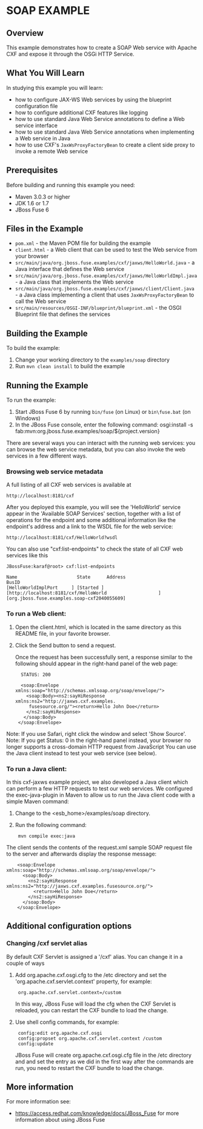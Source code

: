 # SOAP EXAMPLE

## Overview
This example demonstrates how to create a SOAP Web service with Apache CXF and expose it through the OSGi HTTP Service.

## What You Will Learn
In studying this example you will learn:

* how to configure JAX-WS Web services by using the blueprint configuration file
* how to configure additional CXF features like logging
* how to use standard Java Web Service annotations to define a Web service interface
* how to use standard Java Web Service annotations when implementing a Web service in Java
* how to use CXF's `JaxWsProxyFactoryBean` to create a client side proxy to invoke a remote Web service

## Prerequisites
Before building and running this example you need:

* Maven 3.0.3 or higher
* JDK 1.6 or 1.7
* JBoss Fuse 6

## Files in the Example
* `pom.xml` - the Maven POM file for building the example
* `client.html` - a Web client that can be used to test the Web service from your browser
* `src/main/java/org.jboss.fuse.examples/cxf/jaxws/HelloWorld.java` - a Java interface that defines the Web service
* `src/main/java/org.jboss.fuse.examples/cxf/jaxws/HelloWorldImpl.java` - a Java class that implements the Web service
* `src/main/java/org.jboss.fuse.examples/cxf/jaxws/client/Client.java` - a Java class implementing a client that uses `JaxWsProxyFactoryBean` to call the Web service
* `src/main/resources/OSGI-INF/blueprint/blueprint.xml` - the OSGI Blueprint file that defines the services

## Building the Example
To build the example:

1. Change your working directory to the `examples/soap` directory
2. Run `mvn clean install` to build the example


## Running the Example
To run the example:

1. Start JBoss Fuse 6 by running `bin/fuse` (on Linux) or `bin\fuse.bat` (on Windows)
2. In the JBoss Fuse console, enter the following command:
        osgi:install -s fab:mvn:org.jboss.fuse.examples/soap/${project.version}

There are several ways you can interact with the running web services: you can browse the web service metadata,
but you can also invoke the web services in a few different ways.


### Browsing web service metadata

A full listing of all CXF web services is available at

    http://localhost:8181/cxf

After you deployed this example, you will see the 'HelloWorld' service appear in the 'Available SOAP Services' section,
together with a list of operations for the endpoint and some additional information like the endpoint's address and a link
to the WSDL file for the web service:

    http://localhost:8181/cxf/HelloWorld?wsdl

You can also use "cxf:list-endpoints" to check the state of all CXF web services like this 

    JBossFuse:karaf@root> cxf:list-endpoints
    
    Name                      State      Address                                                      BusID                                   
    [HelloWorldImplPort     ] [Started ] [http://localhost:8181/cxf/HelloWorld                   ] [org.jboss.fuse.examples.soap-cxf2040055609]
    

### To run a Web client:

1. Open the client.html, which is located in the same directory as this README file, in your favorite browser.
2. Click the Send button to send a request.

   Once the request has been successfully sent, a response similar to the following should appear in the right-hand panel of the web page:

         STATUS: 200

         <soap:Envelope xmlns:soap="http://schemas.xmlsoap.org/soap/envelope/">
           <soap:Body><ns2:sayHiResponse xmlns:ns2="http://jaxws.cxf.examples.
            fusesource.org/"><return>Hello John Doe</return>
           </ns2:sayHiResponse>
          </soap:Body>
        </soap:Envelope>

Note: If you use Safari, right click the window and select 'Show Source'.
Note: If you get Status: 0 in the right-hand panel instead, your browser no longer supports a cross-domain HTTP request from JavaScript
      You can use the Java client instead to test your web service (see below).


### To run a Java client:

In this cxf-jaxws example project, we also developed a Java client which can perform a few HTTP requests to test our web services. We
configured the exec-java-plugin in Maven to allow us to run the Java client code with a simple Maven command:

1. Change to the <esb_home>/examples/soap directory.
2. Run the following command:

        mvn compile exec:java

The client sends the contents of the request.xml sample SOAP request file to the server and afterwards display the response message:

        <soap:Envelope xmlns:soap="http://schemas.xmlsoap.org/soap/envelope/">
          <soap:Body>
            <ns2:sayHiResponse xmlns:ns2="http://jaxws.cxf.examples.fusesource.org/">
              <return>Hello John Doe</return>
            </ns2:sayHiResponse>
          </soap:Body>
        </soap:Envelope>


## Additional configuration options

### Changing /cxf servlet alias

By default CXF Servlet is assigned a '/cxf' alias. You can change it in a couple of ways

1. Add org.apache.cxf.osgi.cfg to the /etc directory and set the 'org.apache.cxf.servlet.context' property, for example:

        org.apache.cxf.servlet.context=/custom
   
   In this way, JBoss Fuse will load the cfg when the CXF Servlet is reloaded, you can restart the CXF bundle to load the change.

2. Use shell config commands, for example:

        config:edit org.apache.cxf.osgi
        config:propset org.apache.cxf.servlet.context /custom
        config:update

    JBoss Fuse will create org.apache.cxf.osgi.cfg file in the /etc directory and and set the entry as we did in the first way after the commands are run, you need to restart the CXF bundle to load the change.


## More information
For more information see:

* https://access.redhat.com/knowledge/docs/JBoss_Fuse for more information about using JBoss Fuse
